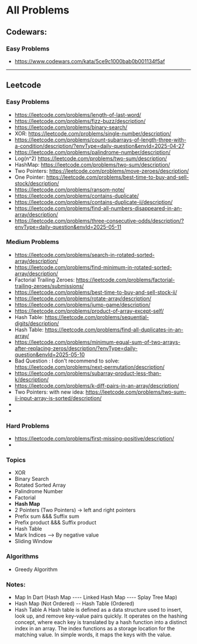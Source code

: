 # All Problems 

## Codewars:

### Easy Problems
- https://www.codewars.com/kata/5ce9c1000bab0b001134f5af


--- 

## Leetcode

### Easy Problems
- https://leetcode.com/problems/length-of-last-word/
- https://leetcode.com/problems/fizz-buzz/description/
- https://leetcode.com/problems/binary-search/
- XOR: https://leetcode.com/problems/single-number/description/
- https://leetcode.com/problems/count-subarrays-of-length-three-with-a-condition/description/?envType=daily-question&envId=2025-04-27
- https://leetcode.com/problems/palindrome-number/description/
- Log(n^2) https://leetcode.com/problems/two-sum/description/ 
- HashMap: https://leetcode.com/problems/two-sum/description/
- Two Pointers: https://leetcode.com/problems/move-zeroes/description/
- One Pointer: https://leetcode.com/problems/best-time-to-buy-and-sell-stock/description/
- https://leetcode.com/problems/ransom-note/ 
- https://leetcode.com/problems/contains-duplicate/ 
- https://leetcode.com/problems/contains-duplicate-ii/description/
- https://leetcode.com/problems/find-all-numbers-disappeared-in-an-array/description/
- https://leetcode.com/problems/three-consecutive-odds/description/?envType=daily-question&envId=2025-05-11



### Medium Problems
- https://leetcode.com/problems/search-in-rotated-sorted-array/description/
- https://leetcode.com/problems/find-minimum-in-rotated-sorted-array/description/
- Factorial Trailing Zeroes: https://leetcode.com/problems/factorial-trailing-zeroes/submissions/ 
- https://leetcode.com/problems/best-time-to-buy-and-sell-stock-ii/
- https://leetcode.com/problems/rotate-array/description/
- https://leetcode.com/problems/jump-game/description/
- https://leetcode.com/problems/product-of-array-except-self/
- Hash Table: https://leetcode.com/problems/sequential-digits/description/
- Hash Table: https://leetcode.com/problems/find-all-duplicates-in-an-array/ 
- https://leetcode.com/problems/minimum-equal-sum-of-two-arrays-after-replacing-zeros/description/?envType=daily-question&envId=2025-05-10
- Bad Question : I don't recommend to solve: https://leetcode.com/problems/next-permutation/description/
- https://leetcode.com/problems/subarray-product-less-than-k/description/
- https://leetcode.com/problems/k-diff-pairs-in-an-array/description/ 
- Two Pointers: with new idea: https://leetcode.com/problems/two-sum-ii-input-array-is-sorted/description/
- 
- 

### Hard Problems
- https://leetcode.com/problems/first-missing-positive/description/
- 

### Topics 
- XOR 
- Binary Search 
- Rotated Sorted Array
- Palindrome Number 
- Factorial 
- **Hash Map**
- 2 Pointers (Two Pointers) -> left and right pointers
- Prefix sum &&& Suffix sum 
- Prefix product &&& Suffix product
- Hash Table
- Mark Indices --> By negative value
- Sliding Window


### Algorithms
- Greedy Algorithm


### Notes:
- Map In Dart (Hash Map ---- Linked Hash Map ---- Splay Tree Map) 
- Hash Map (Not Ordered) -- Hash Table (Ordered)
- Hash Table 
A Hash table is defined as a data structure used to insert, look up, and remove key-value pairs quickly.
It operates on the hashing concept,
where each key is translated by a hash function into a distinct index in an array.
  The index functions as a storage location for the matching value.
In simple words, it maps the keys with the value.